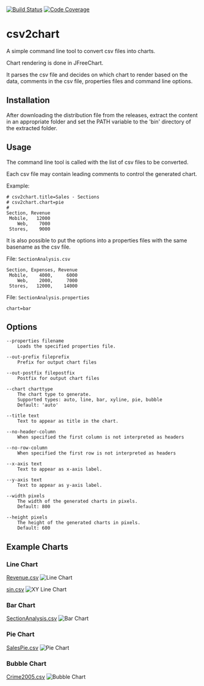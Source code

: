 [![Build Status](https://travis-ci.org/eobermuhlner/csv2chart.svg?branch=master)](https://travis-ci.org/eobermuhlner/csv2chart)
[![Code Coverage](https://img.shields.io/codecov/c/github/eobermuhlner/csv2chart.svg)](https://codecov.io/gh/eobermuhlner/csv2chart)

# csv2chart

A simple command line tool to convert csv files into charts.

Chart rendering is done in JFreeChart.

It parses the csv file and decides on which chart to render based on the data, comments in the csv file, properties files and command line options.

## Installation

After downloading the distribution file from the releases, extract the content in an appropriate folder and set the PATH variable to the 'bin' directory of the extracted folder. 

## Usage

The command line tool is called with the list of csv files to be converted.

Each csv file may contain leading comments to control the generated chart.

Example:
```csv
# csv2chart.title=Sales - Sections
# csv2chart.chart=pie
#
Section, Revenue
 Mobile,   12000
    Web,    7000
 Stores,    9000
```

It is also possible to put the options into a properties files with the same basename as the csv file.

File: `SectionAnalysis.csv`
```csv
Section, Expenses, Revenue
 Mobile,    4000,     6000
    Web,    2000,     7000         
 Stores,   12000,    14000
```

File: `SectionAnalysis.properties`
```properties
chart=bar
```


## Options

    --properties filename
        Loads the specified properties file.

    --out-prefix fileprefix
        Prefix for output chart files

    --out-postfix filepostfix
        Postfix for output chart files

    --chart charttype
        The chart type to generate.
        Supported types: auto, line, bar, xyline, pie, bubble
        Default: 'auto'

    --title text
        Text to appear as title in the chart.

    --no-header-column
        When specified the first column is not interpreted as headers

    --no-row-column
        When specified the first row is not interpreted as headers

    --x-axis text
        Text to appear as x-axis label.

    --y-axis text
        Text to appear as y-axis label.

    --width pixels
        The width of the generated charts in pixels.
        Default: 800

    --height pixels
        The height of the generated charts in pixels.
        Default: 600


## Example Charts

### Line Chart

[Revenue.csv](https://raw.githubusercontent.com/eobermuhlner/csv2chart/master/ch.obermuhlner.csv2chart.example/data/Revenue.csv)
![Line Chart](https://raw.githubusercontent.com/eobermuhlner/csv2chart/master/ch.obermuhlner.csv2chart.example/data/Revenue.png)

[sin.csv](https://raw.githubusercontent.com/eobermuhlner/csv2chart/master/ch.obermuhlner.csv2chart.example/data/sin.csv)
![XY Line Chart](https://raw.githubusercontent.com/eobermuhlner/csv2chart/master/ch.obermuhlner.csv2chart.example/data/sin.png)

### Bar Chart

[SectionAnalysis.csv](https://raw.githubusercontent.com/eobermuhlner/csv2chart/master/ch.obermuhlner.csv2chart.example/data/SectionAnalysis.csv)
![Bar Chart](https://raw.githubusercontent.com/eobermuhlner/csv2chart/master/ch.obermuhlner.csv2chart.example/data/SectionAnalysis.png)

### Pie Chart

[SalesPie.csv](https://raw.githubusercontent.com/eobermuhlner/csv2chart/master/ch.obermuhlner.csv2chart.example/data/SalesPie.csv)
![Pie Chart](https://raw.githubusercontent.com/eobermuhlner/csv2chart/master/ch.obermuhlner.csv2chart.example/data/SalesPie.png)

### Bubble Chart

[Crime2005.csv](https://raw.githubusercontent.com/eobermuhlner/csv2chart/master/ch.obermuhlner.csv2chart.example/data/Crime2005.csv)
![Bubble Chart](https://raw.githubusercontent.com/eobermuhlner/csv2chart/master/ch.obermuhlner.csv2chart.example/data/Crime2005.png)
